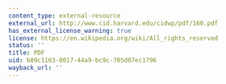 ```yaml
---
content_type: external-resource
external_url: http://www.cid.harvard.edu/cidwp/pdf/160.pdf
has_external_license_warning: true
license: https://en.wikipedia.org/wiki/All_rights_reserved
status: ''
title: PDF
uid: b89c1163-0017-44a9-bc9c-705d07ec1796
wayback_url: ''
---
```

